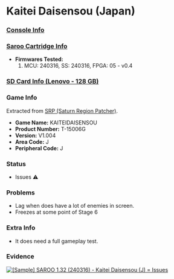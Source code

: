 # Kaitei Daisensou (Japan)

### [Console Info](../../../../../Info/Consoles/VA13/README.md)

### [Saroo Cartridge Info](../../../../../Info/Cartridges/RetroGameParadiseStore/1.32F/README.md)

- <b>Firmwares Tested:</b>
  1. MCU: 240316, SS: 240316, FPGA: 05 - v0.4

### [SD Card Info (Lenovo - 128 GB)](../../../../../Info/SdCards/Lenovo/128GB/fat32/README.md)

### Game Info

Extracted from [SRP (Saturn Region Patcher)](https://segaxtreme.net/resources/saturn-region-patcher.81/download).

- <b>Game Name:</b> KAITEIDAISENSOU
- <b>Product Number:</b> T-15006G
- <b>Version:</b> V1.004
- <b>Area Code:</b> J
- <b>Peripheral Code:</b> J

### Status

- Issues :warning:

### Problems

- Lag when does have a lot of enemies in screen.
- Freezes at some point of Stage 6

### Extra Info

- It does need a full gameplay test.

### Evidence

[![[Sample] SAROO 1.32 (240316) - Kaitei Daisensou (J) = Issues](https://img.youtube.com/vi/bX7AtytwlIM/0.jpg)](https://www.youtube.com/watch?v=bX7AtytwlIM)
